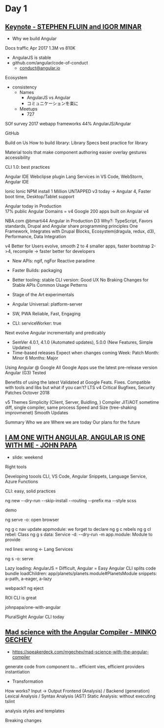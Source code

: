 # Day 1


## [Keynote - STEPHEN FLUIN and IGOR MINAR](https://www.youtube.com/watch?v=anzsE2TbCyk)

- Why we build Angular

Docs traffic
Apr 2017 1.3M vs 810K
- AngularJS is stable
- github.com/angular/code-of-conduct
  - conduct@angular.io

Ecosystem
- consistency
  - Names
    - AngularJS vs Angular
    - コミュニケーションを楽に
  - Meetups
    - 727

SOf survey 2017
webapp frameworks
44% AngularJS/Angular

GitHub 

Build on Us
How to build library: Library Specs
best practice for library

Material
tools that make component authoring easier
overlay
gestures
accessibility

CLI 1.0: best practices

Angular IDE Webclipse plugin
Lang Services in VS Code, WebStorm, Angular IDE

Ionic
Ionic NPM install 1 Million
UNTAPPED
v3 today -> Angular 4, Faster boot time, Desktop/Tablet support

Angular today
in Production  
17% public Angular Domains = v4
Google 200 apps built on Angular v4

NBA.com @bmarti44
Angular in Production
D3
Why?: TypeScript, Favors standards, Drupal and Angular share programming principles
One Framework, Integrates with Drupal Blocks, Ecosystem(dragula, redux, d3), Performance, Data Integration

v4 
Better for Users
evolve, smooth 2 to 4
smaller apps, faster bootstrap
2->4, recompile -> faster
better for developers
- New APIs: ngif, ngFor Reactive paradime
- Faster Builds: packaging
- Better tooling: stable CLI version: Good UX
No Braking Changes for Stable APIs Common Usage Petterns

- Stage of the Art
experimentals
- Angular Universal: platform-server
- SW, PWA
Reliable, Fast, Engaging
- CLI: serviceWorker: true

Next
evolve Angular incrementally and predicably
- SemVer
4.0.1, 4.1.0 (Automated updates), 5.0.0 (New Features, Simple Updates)
- Time-based releases
Expect when changes coming
Week: Patch
Month: Minor
6 Months: Major

Using Angular @ Google
All Google Apps use the latest pre-release version Angular (G3)
Tested

Benefits of using the latest
Validated at Google
Feats. Fixes.
Compatible with tools and libs
but what if you can't?
LTS v4 Critical Bugfixes, Security Patches Octover 2018

v5 Themes
Simplicity (Client, Server, Buidling, ) Compiler JIT/AOT sometime diff, single compiler, same process
Speed and Size (tree-shaking improvmenet)
Smooth Updates

Summary
Who we are
Where we are today
Our plans for the future

## [I AM ONE WITH ANGULAR, ANGULAR IS ONE WITH ME - JOHN PAPA](https://www.youtube.com/watch?v=h7eVZg3j_Lk) 
  - slide: weekend

  Right tools

Developing toools
CLI, VS Code, Angular Snippets, Language Service, Azure Functions

CLI: easy, solid practices

ng new 
--dry-run
--skip-install
--routing
--prefix ma
--style scss

demo

ng serve
-o: open browser

ng g c nav
update appmodule: we forget to declare
ng g c rebels
ng g cl rebel: Class
ng g s data: Service
-d: --dry-run
-m app.module: Module to provide

red lines: wrong <- Lang Services

ng s -o: serve

Lazy loading: AngularJS = Difficult, Angular = Easy
Angular CLI splits code bundle
loadChildren: app/planets/planets.module#PlanetsModule
snippets: a-path, a-eager, a-lazy

webpack!!
ng eject

ROI
CLI is great

johnpapa/one-with-angular

PluralSight Angular CLI today

## [Mad science with the Angular Compiler - MINKO GECHEV](https://www.youtube.com/watch?v=tBV4IQwPssU)
  - https://speakerdeck.com/mgechev/mad-science-with-the-angular-compiler

  generate code from component to...
efficient vies, efficient providers instantiation

- Transformation

How works?
Input -> Output
Frontend (Analysis) / Backend (generation)
Lexical Analysis / Syntax Analysis (AST)
Static Analysis: without executing
tslint

analysis styles and templates

Breaking changes
<template> -> <ng-template>
Renderer -> Renderer2
sed? maybe break string literal

Context Aware Replacements
mgechev/ngmigrate
npm i -g ngmigrate

Code visualization
Large Software Systems

mgechev/ngast
get all metadata, relations

mgechev/ngrev
reverse engineering for Angular project
select tsconfig
visualize dependencies/relations

one dimension obove
mgechev/ngworld
visualization
ngworld -p tsconfig.json && open world/index.html

## [Creating VR Experiences with Angular and WebGL - AUSTIN MCDANIEL](https://www.youtube.com/watch?v=L_eQKnl8sao)

VR with Angular

#ngPanda
@amcdnl


interaction
- punch card
- keyboard
- mouse
- touch

VR is the next evolution

WebVR (WebGL)
2014-

Same Problems, different story
- Interaction event: click, keyboard, touch
- Viewport: window resize
- Life cycle: init, render, destroy
- Animations
- Dataflow

Challenges
- Desktop//Mobile VR
- Head tracking
- Gesture
- Voice Recognition for Input
- Shaders

HOPE
- a-frame
  - WebGL markup

in Angular

Custom  Renderers!
- Web
- Mobile Native
- Desktop Native
- Server-side

abstracted DOM elements

Override DOM Renderer

```
createElement(obj) {
  // if object === webgl don't render
}
```

```
<ngx-renderer>
  <ngx-orbit-controls>
  <ngx-scene>
    <ngx-sphere *ngFor>
```

Apply the stereoscopic filters

WebVR Polyfills


VR emulator Chrome extension

Next
- Better Render Ref.
- Native Compilation?
  - into Headset native

## [Module vs Module - DEBORAH KURATA](https://www.youtube.com/watch?v=ntJ-P-Cvo7o)

ES2015 Module vs Angular Module

Lazy loading

JS problem: Namespaces, Code organization
- AngularJS Module
- TypeScript Module
- ES2015 Module
- Angular Module

ES2015 Modules
- simple code file
  - export 
  - import
- micro

Angular Module
- macro
- defines components, dependencies
- more modules: feature modules
  - AppModule
- Angular Module is a ES2015 Module

Components depenedency

all component,pipe in AppModule

- declarations: [...]
- bootstrap: [AppComponent]
  - find in index.html
- providers:[ProductService]
  - application wide injector
- imports: [BrowserModule, ...]

ES2015 import & Angular imports

RouterModule
- Directives (declarations, exports)
- Services (providers)
  - not provided by forChild()

exports
- declared stuff for other modules

Feature modules
- particular feature area
- still provides to application wide injector
- CommonModule: ngIf, ngFor
  - BrowserModule has 

add new features modules...
Duplicated components and imports
-> SharedModule

SharedModule
- StarComponent
- CommonModule ->
- FormsModule

Angular Modules
- Organize the pieces of out app: declarations
- Extends out app with capability from external lib: imports array
- Provide a template resolution environment: ngFor, ngIf, ...
- Aggregate and re-export
- Provide config for compiler
- Loaded eagerly or lazy

Lazy but fast
- first time for bootstrap
- small bundle

Preparing for Lazy Loading
- Use a feature module
  - lazy load is based on module level
- Group routes under a single parent
  - { path: products, children: [...] }
- Don't import the module in another module
  - eliminate all ES2015 importing

## [Embrace Component Tranquility - JUSTIN SCHWARTZENBERGER](https://www.youtube.com/watch?v=d7fLYenKy-I)

Componentization

Angular Component model

Angular Component = Markup + Logic + Style

Component: Web Components, Polymer, React

Component architects

Player cards

Component = styles, Input/Output, Template

Componenize all the things -> cannot

Darkness fall

price we pay when we build component : Component Tax

An Angular Component
- Rendering Engine
   - Deps, CD
- Execution and Tracking
- Pre-run Compilation
- JS payload adding

The Payload Tax
- bootsrrapping
- Lazy loading
- display decitions
- change detection

The Execution Tax

deciding to make a component
- We need that payload
- We want that execution

becoming component architect

custom element selector pattern 
- write many container components

The Container Element Tax
- Custom Element is not block level by default
  - :host: { display: block; }
- not semantic `<section>` wrapper
- -> JS Payload

Component Selectors
- element
- class
- attr
- attr name and value
- :not() selector

```
<section owHeroList>
```

```
@Component({
  selector: [owHeroList],
  template: `
    <h2>Heroes</h2>
    <ng-content></ng-content>
  `
})
```

**Component footprint gets smaller**
  - no styles
  - no container

Component/**Directive** Selectors

Component Composition
- The Decision and Presentation Pattern

Decision Maker + Presenters
- Decision Maker
  - Parent Component: Load Data, Change Data
- Presenters
  - Child Component: @Input/@Output, OnPush
  - easy to reuse

The Tree Coupling Tax

CardListComponent: Decision
```
@Component({
  selector: ow-card-list,
  template: <ow-card *ngFor=".." [card]="card" (upvote)="...">
})
class {
  cards: [...];
  upvote() {};
}
```

CardComponent: Presenter
```
@Component({
selector: 'ow-card'
template: `
<h2>{{card.name}}
<button (click)="upvote.emit()" <---
`
})
```

new UpvoteButton

```
@Component({
selector: 'ow-upvote'
template: `
<button (click)="upvote.emit()" <---
`
})
```

middle (upvote) is only for pass-thru. we don't have pay that tree coupling task

Trade-off

a option: CardService in UpvoteComponent (injection)

Challenge with Services: each component has own services
- not be coupled
- harmony

it's like Redux patterns
- Store in all component

Eliminate Tree-coupling tax
- Decision/Presentation
- Services
- Oservables
- Redux

**Atomic Design** methodology
- Page View
  - Composition Component
    - native DOM + attribute selector
      - aside[owAgentList], article[owMap] 
  - Global Component
- Service with Observables
- Decision and Presentation

Componentize tax balance

## [Animations in Angular 4.0.0 - MATIAS NIEMELA](https://www.youtube.com/watch?v=Oh9wj-1p2BM)

Angular 4.1
- `animation()` input variables
- `query()`/`queryAll()`
- programmatic animations
AnimationBuilder
 frame-by-frame control
.build(animations)
player.play(),pause(),finish(),onDone(),setPosition
- route animations
Animations + Routes
RouteOutlet has the data
Transitions = route changes
div [@routerAnimations]="fun(r)" > router-outelt #r="outlet"
yom.nu/ng-conf-2017

## [Keeping the Sand Out of Your Eyes  No Sandbox, No Problem - TIM EHAT](https://www.youtube.com/watch?v=Lkda4xNPi5M)
AngularJS 1.6
- Injection
Executing User Content is Bad
Potential is Bad
no valuable contents,internal tools -> Browser + LastPass...

Angular Expression
{{ 1 + 1 }} -> 2
{{ user.name }} -> 'timehat'
{{ user.name }} -> '<script>alert("XSS")</script> with escaping

Expression Sandbox
Resticting expression
difficult to test and maintain

1.6 Removal Sandbox
Edge case fixing for sandbox
No more patch

1. passing user content to $compoile => Even if it's excaped
2. Building templates on Server -> HTML escaped? ng-app remains
angular-expression-injection

Dont mix client/server templates
Dont generate template from user input
Use ng-non-bindable
Don't pass user contents to $func
Hack your app

## [Thoughtful Component Design - JEREMY ELBOURN and MILES MALERBA](https://www.youtube.com/watch?v=0BikjL858OQ)

## [Back from the past: A tale of helping others upgrade from Angular 1.x - SERGIO CRUZ](https://www.youtube.com/watch?v=FFhJSkI35U8)

## [Mischief Maker - LUKAS RUEBBELKE and ROGER TIPPING](https://www.youtube.com/watch?v=kW37RU5k8xM)

## [ng-STEAM - JOE SKEEN and GWEN SKEEN](https://www.youtube.com/watch?v=39vCAvW0a7E)

## [The Memory Leak Brain Drain - JON BOYD](https://www.youtube.com/watch?v=cWHR-Eqe8q4)

## [There and Back Again  a developer’s tale - JACOB TURNER](https://www.youtube.com/watch?v=IFblumxIFW8)

## [The Little Tool That Dreams Big - HANS LARSEN](https://www.youtube.com/watch?v=f9hhzDZXWPM)

## [The Angular Compiler 4.0 - TOBIAS BOSCH](https://www.youtube.com/watch?v=RXYjPYkFwy4)

smaller generated code

- Angular Compiler
Metadata -> Parse -> AST -> Transform -> TS/JS -> Instatiate -> App
4.0 Change is Transform & Instantiate

View() {
  return viewDef([
    elementDef(0, "div", [["a1": "v1"]])
  ])
}
ViewDefinition = 1 / component definition
ViewData = 1 / component instance

Hierarchy: child count
elementDef(1, "div", [])
elementDef(0, "span", [])

Directive
directiveDef(3, NgModel, [NgForm]), child count, class, injection

Lifecycle hooks
class NgModel implement ...
Bit shift

Bindings

elementDef(, , , ["href"])
(view, comp, check) => { check(view, 0, comp.someHref) }

v2 vs v4

v2
Performance is good. but big.

Trade-off
Benchmarks
bootstrap/size/route/update

size: better
Closure Compiler: super optimizable 

bootstrap: not changed

route: OK (not tuned component)
update: (not tuned component)

Next
- Make AOT the default
- Watch mode: ngc --watch
- Better error messages
- Type-checking in templates (without ngfactory, indicate on the template)
- More flexible metadata (3rd party tooling)
- Remove ngfactory.ts files (more simpler)

## [Reactive Programming with RxJS  A Beginner’s Perspective - TRACY LEE and BEN LESH](https://www.youtube.com/watch?v=aZRJOVPMW4k)

Perspective

How to create new Observable
new Observable(observer => ...)

Many creation methods
of, from

Lookahead Search
(input)=inputChange$.next(value)
inputChanges$

Mistakes
import from "rxjs/Rx" "rxjs" 
Include just what you need
Tree-Shaking

catch(err => {
  console.error(err)
  return Obsevable.empty()
})

switchMap(text => {
  return this.puns.suggestKeywords(text);
})

keyword$.share() for twice  | async

Same-shapedness

Wrap Speech API

keyword$ = merge(spoken, typed).share()


## [How to Scratch an Itch - JUSTIN SEARLS](https://www.youtube.com/watch?v=7YB1I5h2ujw)

- Make apps for your fun
